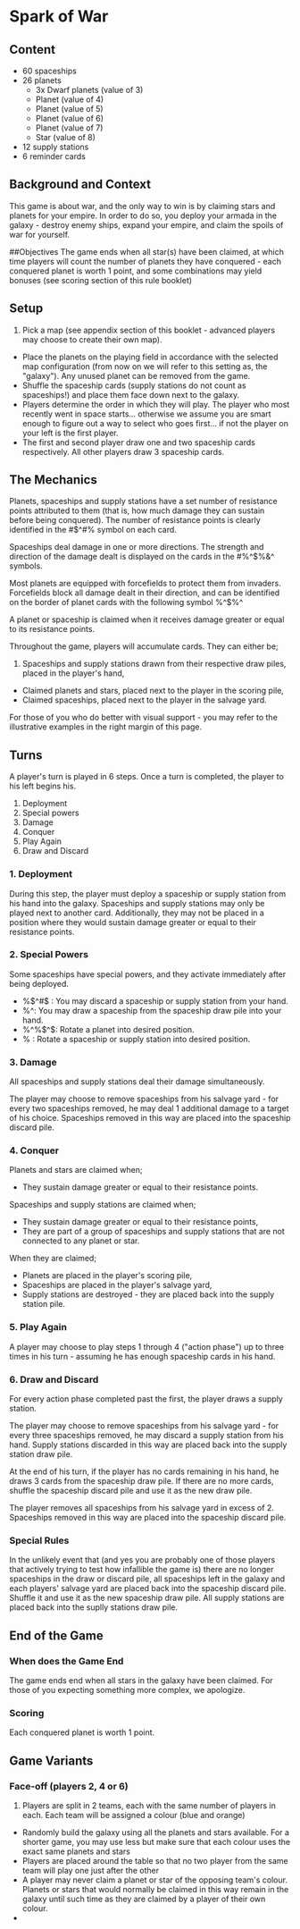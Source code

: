 # Spark of War


## Content

- 60 spaceships
- 26 planets
  * 3x Dwarf planets (value of 3)
  * Planet (value of 4)
  * Planet (value of 5)
  * Planet (value of 6)
  * Planet (value of 7)
  * Star (value of 8)
- 12 supply stations
- 6 reminder cards

## Background and Context
This game is about war, and the only way to win is by claiming stars and planets for your empire. In order to do so, you deploy your armada in the galaxy - destroy enemy ships, expand your empire, and claim the spoils of war for yourself.


##Objectives
The game ends when all star(s) have been claimed, at which time players will count the number of planets they have conquered - each conquered planet is worth 1 point, and some combinations may yield bonuses (see scoring section of this rule booklet)


## Setup
1. Pick a map (see appendix section of this booklet - advanced players may choose to create their own map).
- Place the planets on the playing field in accordance with the selected map configuration (from now on we will refer to this setting as, the "galaxy"). Any unused planet can be removed from the game.
- Shuffle the spaceship cards (supply stations do not count as spaceships!) and place them face down next to the galaxy. 
- Players determine the order in which they will play. The player who most recently went in space starts... otherwise we assume you are smart enough to figure out a way to select who goes first... if not the player on your left is the first player.
- The first and second player draw one and two spaceship cards respectively. All other players draw 3 spaceship cards.

## The Mechanics
Planets, spaceships and supply stations have a set number of resistance points attributed to them (that is, how much damage they can sustain before being conquered). The number of resistance points is clearly identified in the #$^#% symbol on each card. 

Spaceships deal damage in one or more directions. The strength and direction of the damage dealt is displayed on the cards in the #%^$%&^ symbols.

Most planets are equipped with forcefields to protect them from invaders. Forcefields block all damage dealt in their direction, and can be identified on the border of planet cards with the following symbol %^$%^ 

A planet or spaceship is claimed when it receives damage greater or equal to its resistance points. 

Throughout the game, players will accumulate cards. They can either be;

1. Spaceships and supply stations drawn from their respective draw piles, placed in the player's hand,
- Claimed planets and stars, placed next to the player in the scoring pile,
- Claimed spaceships, placed next to the player in the salvage yard.

For those of you who do better with visual support - you may refer to the illustrative examples in the right margin of this page.


## Turns
A player's turn is played in 6 steps. Once a turn is completed, the player to his left begins his.

1. Deployment
2. Special powers
3. Damage
4. Conquer
5. Play Again
6. Draw and Discard

### 1. Deployment

During this step, the player must deploy a spaceship or supply station from his hand into the galaxy. Spaceships and supply stations may only be played next to another card. Additionally, they may not be placed in a position where they would sustain damage greater or equal to their resistance points.

### 2. Special Powers

Some spaceships have special powers, and they activate immediately after being deployed.

- %$^#$ : You may discard a spaceship or supply station from your hand.
- $%^$%^: You may draw a spaceship from the spaceship draw pile into your hand.
- %^%$^$: Rotate a planet into desired position.
- $%^$% : Rotate a spaceship or supply station into desired position.


### 3. Damage

All spaceships and supply stations deal their damage simultaneously. 

The player may choose to remove spaceships from his salvage yard - for every two spaceships removed, he may deal 1 additional damage to a target of his choice. Spaceships removed in this way are placed into the spaceship discard pile. 


### 4. Conquer

Planets and stars are claimed when;

- They sustain damage greater or equal to their resistance points.

Spaceships and supply stations are claimed when;

- They sustain damage greater or equal to their resistance points,
- They are part of a group of spaceships and supply stations that are not connected to any planet or star.

When they are claimed;

* Planets are placed in the player's scoring pile,
* Spaceships are placed in the player's salvage yard,
* Supply stations are destroyed - they are placed back into the supply station pile.

### 5. Play Again

A player may choose to play steps 1 through 4 ("action phase") up to three times in his turn - assuming he has enough spaceship cards in his hand. 

### 6. Draw and Discard

For every action phase completed past the first, the player draws a supply station.

The player may choose to remove spaceships from his salvage yard - for every three spaceships removed, he may discard a supply station from his hand. Supply stations discarded in this way are placed back into the supply station draw pile. 

At the end of his turn, if the player has no cards remaining in his hand, he draws 3 cards from the spaceship draw pile. If there are no more cards, shuffle the spaceship discard pile and use it as the new draw pile. 

The player removes all spaceships from his salvage yard in excess of 2. Spaceships removed in this way are placed into the spaceship discard pile. 


### Special Rules
In the unlikely event that (and yes you are probably one of those players that actively trying to test how infallible the game is) there are no longer spaceships in the draw or discard pile, all spaceships left in the galaxy and each players' salvage yard are placed back into the spaceship discard pile. Shuffle it and use it as the new spaceship draw pile. All supply stations are placed back into the suplly stations draw pile.

## End of the Game

### When does the Game End
The game ends end when all stars in the galaxy have been claimed. For those of you expecting something more complex, we apologize.

### Scoring
Each conquered planet is worth 1 point.

## Game Variants

### Face-off (players 2, 4 or 6)

1. Players are split in 2 teams, each with the same number of players in each. Each team will be assigned a colour (blue and orange)
- Randomly build the galaxy using all the planets and stars available. For a shorter game, you may use less but make sure that each colour uses the exact same planets and stars
- Players are placed around the table so that no two player from the same team will play one just after the other
- A player may never claim a planet or star of the opposing team's colour. Planets or stars that would normally be claimed in this way remain in the galaxy until such time as they are claimed by a player of their own colour.
- 
